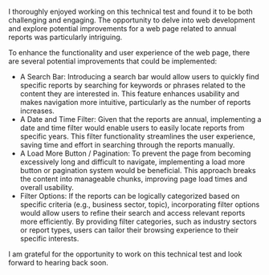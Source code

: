 I thoroughly enjoyed working on this technical test and found it to be both challenging and engaging. The opportunity to delve into web development and explore potential improvements for a web page related to annual reports was particularly intriguing.

To enhance the functionality and user experience of the web page, there are several potential improvements that could be implemented:

- A Search Bar: Introducing a search bar would allow users to quickly find specific reports by searching for keywords or phrases related to the content they are interested in. This feature enhances usability and makes navigation more intuitive, particularly as the number of reports increases.
- A Date and Time Filter: Given that the reports are annual, implementing a date and time filter would enable users to easily locate reports from specific years. This filter functionality streamlines the user experience, saving time and effort in searching through the reports manually.
- A Load More Button / Pagination: To prevent the page from becoming excessively long and difficult to navigate, implementing a load more button or pagination system would be beneficial. This approach breaks the content into manageable chunks, improving page load times and overall usability.
- Filter Options: If the reports can be logically categorized based on specific criteria (e.g., business sector, topic), incorporating filter options would allow users to refine their search and access relevant reports more efficiently. By providing filter categories, such as industry sectors or report types, users can tailor their browsing experience to their specific interests.

I am grateful for the opportunity to work on this technical test and look forward to hearing back soon.
